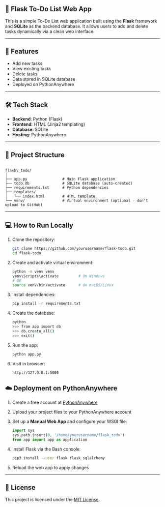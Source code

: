 ## 📝 Flask To-Do List Web App

This is a simple To-Do List web application built using the **Flask** framework and **SQLite** as the backend database. It allows users to add and delete tasks dynamically via a clean web interface.

---

## 📌 Features

- Add new tasks
- View existing tasks
- Delete tasks
- Data stored in SQLite database
- Deployed on PythonAnywhere

---

## 🛠️ Tech Stack

- **Backend**: Python (Flask)
- **Frontend**: HTML (Jinja2 templating)
- **Database**: SQLite
- **Hosting**: PythonAnywhere

---

## 📁 Project Structure

```

flask\_todo/
│
├── app.py                # Main Flask application
├── todo.db               # SQLite database (auto-created)
├── requirements.txt      # Python dependencies
├── templates/
│   └── index.html        # HTML template
└── venv/                 # Virtual environment (optional - don't upload to GitHub)

````

---

## 💻 How to Run Locally

1. Clone the repository:
   ```bash
   git clone https://github.com/yourusername/flask-todo.git
   cd flask-todo

2. Create and activate virtual environment:

   ```bash
   python -m venv venv
   venv\Scripts\activate         # On Windows
   # OR
   source venv/bin/activate      # On macOS/Linux

3. Install dependencies:

   ```bash
   pip install -r requirements.txt
   ```

4. Create the database:

   ```bash
   python
   >>> from app import db
   >>> db.create_all()
   >>> exit()
   ```

5. Run the app:

   ```bash
   python app.py
   ```

6. Visit in browser:

   ```
   http://127.0.0.1:5000
   ```


## ☁️ Deployment on PythonAnywhere

1. Create a free account at [PythonAnywhere](https://www.pythonanywhere.com)
2. Upload your project files to your PythonAnywhere account
3. Set up a **Manual Web App** and configure your WSGI file:

   ```python
   import sys
   sys.path.insert(0, '/home/yourusername/flask_todo')
   from app import app as application
   ```
4. Install Flask via the Bash console:

   ```bash
   pip3 install --user flask flask_sqlalchemy
   ```
5. Reload the web app to apply changes

---

## 📃 License

This project is licensed under the [MIT License](LICENSE).
